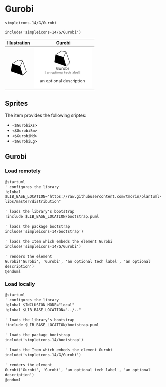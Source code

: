 # Gurobi


```text
simpleicons-14/G/Gurobi
```

```text
include('simpleicons-14/G/Gurobi')
```



| Illustration | Gurobi |
| :---: | :---: |
| ![illustration for Illustration](../../simpleicons-14/G/Gurobi.png) | ![illustration for Gurobi](../../simpleicons-14/G/Gurobi.Local.png) |



## Sprites
The item provides the following sriptes:

- `<$GurobiXs>`
- `<$GurobiSm>`
- `<$GurobiMd>`
- `<$GurobiLg>`





## Gurobi

### Load remotely
```plantuml
@startuml
' configures the library
!global $LIB_BASE_LOCATION="https://raw.githubusercontent.com/tmorin/plantuml-libs/master/distribution"

' loads the library's bootstrap
!include $LIB_BASE_LOCATION/bootstrap.puml

' loads the package bootstrap
include('simpleicons-14/bootstrap')

' loads the Item which embeds the element Gurobi
include('simpleicons-14/G/Gurobi')

' renders the element
Gurobi('Gurobi', 'Gurobi', 'an optional tech label', 'an optional description')
@enduml
```

### Load locally
```plantuml
@startuml
' configures the library
!global $INCLUSION_MODE="local"
!global $LIB_BASE_LOCATION="../.."

' loads the library's bootstrap
!include $LIB_BASE_LOCATION/bootstrap.puml

' loads the package bootstrap
include('simpleicons-14/bootstrap')

' loads the Item which embeds the element Gurobi
include('simpleicons-14/G/Gurobi')

' renders the element
Gurobi('Gurobi', 'Gurobi', 'an optional tech label', 'an optional description')
@enduml
```

